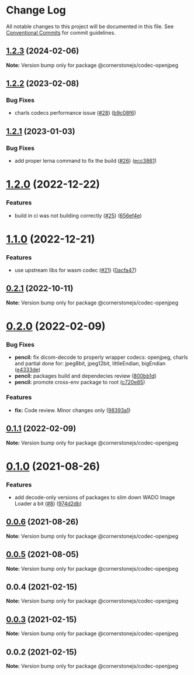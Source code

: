 # Change Log

All notable changes to this project will be documented in this file.
See [Conventional Commits](https://conventionalcommits.org) for commit guidelines.

## [1.2.3](https://localhost/compare/@cornerstonejs/codec-openjpeg@1.2.2...@cornerstonejs/codec-openjpeg@1.2.3) (2024-02-06)

**Note:** Version bump only for package @cornerstonejs/codec-openjpeg





## [1.2.2](https://localhost/compare/@cornerstonejs/codec-openjpeg@1.2.1...@cornerstonejs/codec-openjpeg@1.2.2) (2023-02-08)


### Bug Fixes

* charls codecs performance issue ([#28](https://localhost/issues/28)) ([b9c08f6](https://localhost/commits/b9c08f660dec5e6a1d92202c45364793f9cfd317))





## [1.2.1](https://localhost/compare/@cornerstonejs/codec-openjpeg@1.2.0...@cornerstonejs/codec-openjpeg@1.2.1) (2023-01-03)


### Bug Fixes

* add proper lerna command to fix the build ([#26](https://localhost/issues/26)) ([ecc3861](https://localhost/commits/ecc3861a22676221a3a94c1245000b1b6967223f))





# [1.2.0](https://localhost/compare/@cornerstonejs/codec-openjpeg@1.1.0...@cornerstonejs/codec-openjpeg@1.2.0) (2022-12-22)


### Features

* build in ci was not building correctly ([#25](https://localhost/issues/25)) ([656ef4e](https://localhost/commits/656ef4e296889cae915a1134bbb33d47c2e9313a))





# [1.1.0](https://localhost/compare/@cornerstonejs/codec-openjpeg@0.2.1...@cornerstonejs/codec-openjpeg@1.1.0) (2022-12-21)


### Features

* use upstream libs for wasm codec  ([#21](https://localhost/issues/21)) ([0acfa47](https://localhost/commits/0acfa47a8832bfd074c6735d1fd5757f580b6b02))





## [0.2.1](https://localhost/compare/@cornerstonejs/codec-openjpeg@0.2.0...@cornerstonejs/codec-openjpeg@0.2.1) (2022-10-11)

**Note:** Version bump only for package @cornerstonejs/codec-openjpeg





# [0.2.0](https://localhost/compare/@cornerstonejs/codec-openjpeg@0.1.1...@cornerstonejs/codec-openjpeg@0.2.0) (2022-02-09)


### Bug Fixes

* **pencil:** fix dicom-decode to properly wrapper codecs: openjpeg, charls and partial done for: jpeg8bit, jpeg12bit, littleEndian, bigEndian ([e4333de](https://localhost/commits/e4333ded24ed984a7541e2a00209425cd9e1bc93))
* **pencil:** packages build and dependecies review ([800bb1d](https://localhost/commits/800bb1d56f61c5968416a7b20aa1799b1429a9df))
* **pencil:** promote cross-env package to root ([c720e85](https://localhost/commits/c720e8571ecdd7df3e9fd6932dd62a38ed019077))


### Features

* **fix:** Code review. Minor changes only ([98393a1](https://localhost/commits/98393a1e505d652df25b868564ff28111c2bae6a))





## [0.1.1](https://localhost/compare/@cornerstonejs/codec-openjpeg@0.1.0...@cornerstonejs/codec-openjpeg@0.1.1) (2022-02-09)

**Note:** Version bump only for package @cornerstonejs/codec-openjpeg





# [0.1.0](https://localhost/compare/@cornerstonejs/codec-openjpeg@0.0.6...@cornerstonejs/codec-openjpeg@0.1.0) (2021-08-26)


### Features

* add decode-only versions of packages to slim down WADO Image Loader a bit ([#8](https://localhost/issues/8)) ([974d2db](https://localhost/commits/974d2db6494c842ac801c45ca33a6efc5b115a89))





## [0.0.6](https://localhost/compare/@cornerstonejs/codec-openjpeg@0.0.5...@cornerstonejs/codec-openjpeg@0.0.6) (2021-08-26)

**Note:** Version bump only for package @cornerstonejs/codec-openjpeg





## [0.0.5](https://localhost/compare/@cornerstonejs/codec-openjpeg@0.0.4...@cornerstonejs/codec-openjpeg@0.0.5) (2021-08-05)

**Note:** Version bump only for package @cornerstonejs/codec-openjpeg





## 0.0.4 (2021-02-15)

**Note:** Version bump only for package @cornerstonejs/codec-openjpeg





## [0.0.3](https://localhost/compare/@cornerstonejs/codec-openjpeg@0.0.2...@cornerstonejs/codec-openjpeg@0.0.3) (2021-02-15)

**Note:** Version bump only for package @cornerstonejs/codec-openjpeg





## 0.0.2 (2021-02-15)

**Note:** Version bump only for package @cornerstonejs/codec-openjpeg
